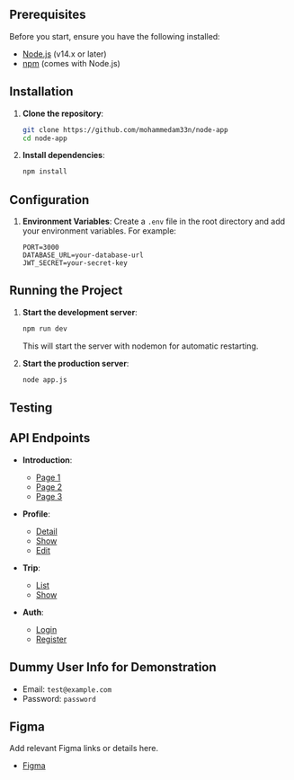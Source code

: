 

## Prerequisites ##
Before you start, ensure you have the following installed:
- [Node.js](https://nodejs.org/) (v14.x or later)
- [npm](https://www.npmjs.com/) (comes with Node.js)

## Installation ##

1. **Clone the repository**:
    ```bash
    git clone https://github.com/mohammedam33n/node-app
    cd node-app
    ```

2. **Install dependencies**:
    ```bash
    npm install
    ```

## Configuration ##

1. **Environment Variables**:
    Create a `.env` file in the root directory and add your environment variables. For example:
    ```env
    PORT=3000
    DATABASE_URL=your-database-url
    JWT_SECRET=your-secret-key
    ```

## Running the Project ##

1. **Start the development server**:
    ```bash
    npm run dev
    ```
    This will start the server with nodemon for automatic restarting.

2. **Start the production server**:
    ```bash
    node app.js
    ```

## Testing ##

## API Endpoints ##

- **Introduction**:
    - [Page 1](http://127.0.0.1:3000/introduction/page-1)
    - [Page 2](http://127.0.0.1:3000/introduction/page-2)
    - [Page 3](http://127.0.0.1:3000/introduction/page-3)

- **Profile**:
    - [Detail](http://127.0.0.1:3000/profile/detail)
    - [Show](http://127.0.0.1:3000/profile/show/(:id))
    - [Edit](http://127.0.0.1:3000/profile/edit/(:id))

- **Trip**:
    - [List](http://127.0.0.1:3000/trip/list)
    - [Show](http://127.0.0.1:3000/trip/show/(:id))

- **Auth**:
    - [Login](http://127.0.0.1:3000/auth/login)
    - [Register](http://127.0.0.1:3000/auth/register)

## Dummy User Info for Demonstration ##
- Email: `test@example.com`
- Password: `password`



## Figma ##
Add relevant Figma links or details here.
- [Figma](https://www.figma.com/design/Z3nEk4JK3vR3m5TFr066d5/TRIPIA-FINAL)

